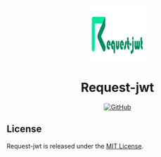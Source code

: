 <p align="center">
  <img src="./assets/logo.png" alt="Request-jwt logo" width="128" height="128">
  <h1 align="center">Request-jwt</h1>
</p>
<p align="center">
    <a aria-label="License" href="https://github.com/UrijHoruzij/request-jwt/blob/master/LICENSE">
      <img alt="GitHub" src="https://img.shields.io/github/license/UrijHoruzij/request-jwt?color=008c62">
    </a>
  </p>

## License

Request-jwt is released under the [MIT License](https://github.com/UrijHoruzij/request-jwt/blob/master/LICENSE).
